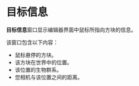 # 目标信息

**目标信息**窗口显示编辑器界面中鼠标所指向方块的信息。

该窗口包含以下内容：
- 鼠标悬停的方块。
- 该方块在世界中的位置。
- 该位置的生物群系。
- 您相机与该位置之间的距离。